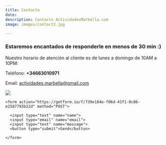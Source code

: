 ```yaml
---
title: Contacto
date: 
description: Contacto ActividadesMarbella.com
image: images/contact2.jpg

---
```

### Estaremos encantados de responderle en menos de 30 min :)

Nuestro horario de atención al cliente es de lunes a domingo de 10AM a 10PM:

Teléfono: **+34663010971**

Email: actividades.marbella@gmail.com

![](/images/logo-peque2.png)

    <form action="https://getform.io/f/739e184e-f06d-41f1-8c86-e2587793b22d" method="POST">
    
      <input type="text" name="name">
      <input type="email" name="email">
      <input type="text" name="message">
      <button type="submit">Send</button>
    
    </form>